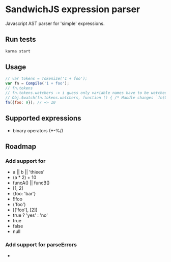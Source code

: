 # SandwichJS expression parser

Javascript AST parser for 'simple' expressions.

## Run tests

~~~bash
karma start
~~~

## Usage

~~~js
// var tokens = Tokenize('1 + foo');
var fn = Compile('1 + foo');
// fn.tokens
// fn.tokens.watchers -> i guess only variable names have to be watched
// Obj.$watch(fn.tokens.watchers, function () { /* Handle changes `fn(Obj)` */ })
fn({foo: 9}); // => 10
~~~

## Supported expressions

* binary operators (+-%/)

## Roadmap

### Add support for

* a || b || 'thiees'
* (a * 2) + 10
* funcA() || funcB()
* [1, 2]
* {foo: 'bar'}
* !!foo
* ('foo')
* [['foo'], [2]]
* true ? 'yes' : 'no'
* true
* false
* null

### Add support for parseErrors

*
